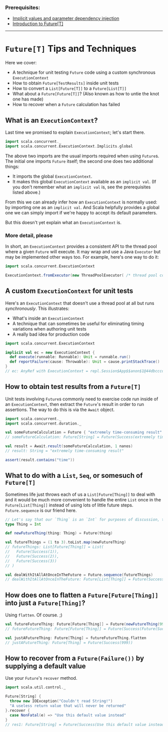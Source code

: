 ### Prerequisites:

* [Implicit values and parameter dependency injection](/bootcamp/snippets/implicits-pt4-implicit-values.md)
* [Introduction to Future[T]](/bootcamp/snippets/monad10_future-introduction.md)

--------

# `Future[T]` Tips and Techniques

Here we cover:

* A technique for unit testing `Future` code using a custom synchronous `ExecutionContext`
* How to obtain `Future[TestResults]` inside unit tests
* How to convert a `List[Future[T]]` to a `Future[List[T]]`
* What about a `Future[Future[T]]`?  (Also known as how to untie the knot one has made)
* How to recover when a `Future` calculation has failed

## What is an `ExecutionContext`?

Last time we promised to explain `ExecutionContext`; let's start there.

```scala
import scala.concurrent._
import scala.concurrent.ExecutionContext.Implicits.global
```

The above two imports are the usual imports required when using `Future`s.  The initial one imports `Future` itself; the second one does two additional things:

* It imports the global `ExecutionContext`.
* It makes this global `ExecutionContext` available as an `implicit val`.  (If you don't remember what an `implicit val` is, see the prerequisites listed above.)

From this we can already infer how an `ExecutionContext` is normally used: by importing one as an `implicit val`.  And Scala helpfully provides a global one we can simply import if we're happy to accept its default parameters.

But this doesn't yet explain what an `ExecutionContext` is.

### More detail, please

In short, an `ExecutionContext` provides a consistent API to the thread pool where a given `Future` will execute.  It may wrap and use a Java `Executor` but may be implemented other ways too.  For example, here's one way to do it:

```scala
import scala.concurrent.ExecutionContext

ExecutionContext.fromExecutor(new ThreadPoolExecutor( /* thread pool configuration */ ))
```

## A custom `ExecutionContext` for unit tests

Here's an `ExecutionContext` that doesn't use a thread pool at all but runs *synchronously*.  This illustrates:

* What's inside an `ExecutionContext`
* A technique that can sometimes be useful for eliminating timing variations when authoring unit tests
* A really bad idea for production code

```scala
import scala.concurrent.ExecutionContext

implicit val ec = new ExecutionContext {
  def execute(runnable: Runnable): Unit = runnable.run()
  def reportFailure(cause: Throwable): Unit = cause.printStackTrace()
}
// ec: AnyRef with ExecutionContext = repl.Session$App$$anon$1@44dbcccd
```

## How to obtain test results from a `Future[T]`

Unit tests involving `Future`s commonly need to exercise code run inside of an `ExecutionContext`, then extract the `Future`'s result in order to run assertions.  The way to do this is via the `Await` object.

```scala
import scala.concurrent._
import scala.concurrent.duration._

val someFutureCalculation = Future { "extremely time-consuming result" }
// someFutureCalculation: Future[String] = Future(Success(extremely time-consuming result))

val result = Await.result(someFutureCalculation, 1 nanos)
// result: String = "extremely time-consuming result"

assert(result.contains("time"))
```

## What to do with a `List`, `Seq`, or somesuch of `Future[T]`

Sometimes life just throws each of us a `List[Future[Thing]]` to deal with and it would be much more convenient to handle the entire `List` once in the `Future[List[Thing]]` instead of using lots of little future steps.  `Future.sequence` is our friend here.

```scala
// Let's say that our `Thing` is an `Int` for purposes of discussion, then...
type Thing = Int

def newFutureThing(thing: Thing) = Future(thing)

val futureThings = (1 to 3).toList.map(newFutureThing)
// futureThings: List[Future[Thing]] = List(
//   Future(Success(1)),
//   Future(Success(2)),
//   Future(Success(3))
// )

val dealWithItAllAtOnceInTheFuture = Future.sequence(futureThings)
// dealWithItAllAtOnceInTheFuture: Future[List[Thing]] = Future(Success(List(1, 2, 3)))
```

## How does one to flatten a `Future[Future[Thing]]` into just a `Future[Thing]`?

Using `flatten`.  Of course. ;)

```scala
val futureFutureThing: Future[Future[Thing]] = Future(newFutureThing(999))
// futureFutureThing: Future[Future[Thing]] = Future(Success(Future(Success(999))))

val justAFutureThing: Future[Thing] = futureFutureThing.flatten
// justAFutureThing: Future[Thing] = Future(Success(999))
```

## How to recover from a `Future(Failure())` by supplying a default value

Use your `Future`'s `recover` method.

```scala
import scala.util.control._

Future[String] {
  throw new IOException("Couldn't read String!")
  "A useless return value that will never be returned"
}.recover {
  case NonFatal(e) => "Use this default value instead"
}
// res1: Future[String] = Future(Success(Use this default value instead))
```

